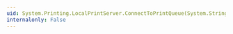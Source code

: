 ```yaml
---
uid: System.Printing.LocalPrintServer.ConnectToPrintQueue(System.String)
internalonly: False
---
```

